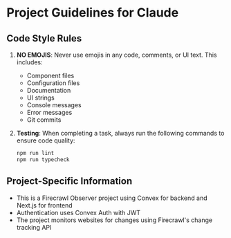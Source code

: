 # Project Guidelines for Claude

## Code Style Rules

1. **NO EMOJIS**: Never use emojis in any code, comments, or UI text. This includes:
   - Component files
   - Configuration files
   - Documentation
   - UI strings
   - Console messages
   - Error messages
   - Git commits

2. **Testing**: When completing a task, always run the following commands to ensure code quality:
   ```bash
   npm run lint
   npm run typecheck
   ```

## Project-Specific Information

- This is a Firecrawl Observer project using Convex for backend and Next.js for frontend
- Authentication uses Convex Auth with JWT
- The project monitors websites for changes using Firecrawl's change tracking API